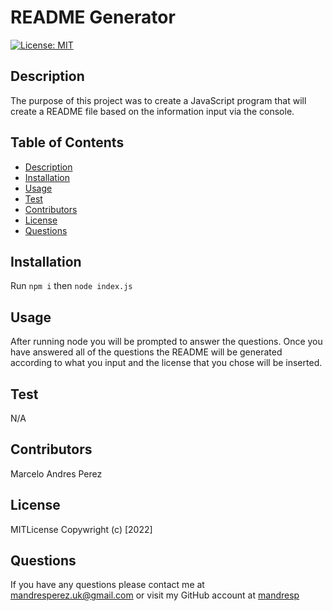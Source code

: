 # README Generator

[![License: MIT](https://img.shields.io/badge/License-MIT-yellow.svg)](https://opensource.org/licenses/MIT)

## Description

The purpose of this project was to create a JavaScript program that will create a README file based on the information input via the console.

## Table of Contents

- [Description](#description)
- [Installation](#installation)
- [Usage](#usage)
- [Test](#test)
- [Contributors](#contributors)
- [License](#license)
- [Questions](#questions)

## Installation

Run `npm i`
then `node index.js`

## Usage

After running node you will be prompted to answer the questions. Once you have answered all of the questions the README will be generated according to what you input and the license that you chose will be inserted.

## Test

N/A

## Contributors

Marcelo Andres Perez

## License

MITLicense
Copywright (c) [2022]

## Questions

If you have any questions please contact me at [mandresperez.uk@gmail.com](mailto:mandresperez.uk@gmail.com) or visit my GitHub account at [mandresp](https://github.com/mandresp)
